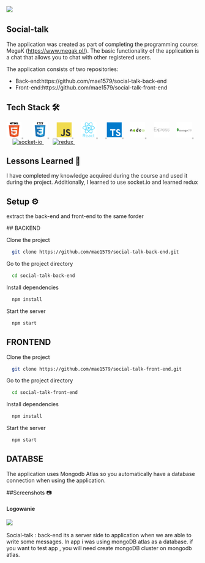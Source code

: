 <a href="https://files.fm/f/xxn4n3gfp"><img src="https://files.fm/thumb_show.php?i=xxn4n3gfp"></a>
## Social-talk
The application was created as part of completing the programming course: MegaK (https://www.megak.pl/).
The basic functionality of the application is a chat that allows you to chat with other registered users.

The application consists of two repositories:
<ul>
  <li>Back-end:https://github.com/mae1579/social-talk-back-end </li>
  <li>Front-end:https://github.com/mae1579/social-talk-front-end </li>
</ul>

## Tech Stack 🛠️ 
<p align="left"><a href="https://www.w3.org/html/" target="_blank" rel="noreferrer"> <img src="https://raw.githubusercontent.com/devicons/devicon/master/icons/html5/html5-original-wordmark.svg" alt="html5" width="40" height="40"/> </a>&nbsp; &nbsp;&nbsp;&nbsp; <a href="https://www.w3schools.com/css/" target="_blank" rel="noreferrer"> <img src="https://raw.githubusercontent.com/devicons/devicon/master/icons/css3/css3-original-wordmark.svg" alt="css3" width="40" height="40"/> </a>&nbsp;&nbsp;&nbsp;&nbsp; <a href="https://developer.mozilla.org/en-US/docs/Web/JavaScript" target="_blank" rel="noreferrer"> <img src="https://raw.githubusercontent.com/devicons/devicon/master/icons/javascript/javascript-original.svg" alt="javascript" width="40" height="40"/> </a>&nbsp;&nbsp;&nbsp;&nbsp; <a href="https://reactjs.org/" target="_blank" rel="noreferrer"> <img src="https://raw.githubusercontent.com/devicons/devicon/master/icons/react/react-original-wordmark.svg" alt="react" width="40" height="40"/> </a>&nbsp; &nbsp;&nbsp;&nbsp;<a href="https://www.typescriptlang.org/" target="_blank" rel="noreferrer"> <img src="https://raw.githubusercontent.com/devicons/devicon/master/icons/typescript/typescript-original.svg" alt="typescript" width="40" height="40"/> </a> &nbsp;&nbsp;&nbsp; <a href="https://nodejs.org" target="_blank" rel="noreferrer"> <img src="https://raw.githubusercontent.com/devicons/devicon/master/icons/nodejs/nodejs-original-wordmark.svg" alt="nodejs" width="40" height="40"/> </a>&nbsp; &nbsp;&nbsp;&nbsp;<img height="40" width="40" src="https://raw.githubusercontent.com/github/explore/80688e429a7d4ef2fca1e82350fe8e3517d3494d/topics/express/express.png" />&nbsp;&nbsp;&nbsp;&nbsp;
  <a href="https://www.mongodb.com/" target="_blank" rel="noreferrer"> <img src="https://raw.githubusercontent.com/github/explore/80688e429a7d4ef2fca1e82350fe8e3517d3494d/topics/mongodb/mongodb.png" alt="mongodb" width="40" height="40"/> </a>&nbsp; &nbsp;&nbsp;&nbsp; 
<a href="https://socket.io/" rel="noreferrer"> <img src="https://socket.io/images/logo.svg" alt="socket-io" width="40" height="40"/> </a>&nbsp; &nbsp;&nbsp;&nbsp; 
 <a href="https://redux.js.org/" rel="noreferrer"> <img src="https://d33wubrfki0l68.cloudfront.net/0834d0215db51e91525a25acf97433051f280f2f/c30f5/img/redux.svg" alt="redux" width="40" height="40"/> </a>&nbsp; &nbsp;&nbsp;&nbsp; 
</p>


## Lessons Learned 📝
<p>I have completed my knowledge acquired during the course and used it during the project.
Additionally, I learned to use socket.io and learned redux</p>

## Setup ⚙️
<p>extract the back-end and front-end to the same forder</p>
## BACKEND

Clone the project

```bash
  git clone https://github.com/mae1579/social-talk-back-end.git
```

Go to the project directory

```bash
  cd social-talk-back-end
```

Install dependencies

```bash
  npm install
```

Start the server

```bash
  npm start
```

## FRONTEND

Clone the project

```bash
  git clone https://github.com/mae1579/social-talk-front-end.git
```

Go to the project directory

```bash
  cd social-talk-front-end
```

Install dependencies

```bash
  npm install
```

Start the server

```bash
  npm start
```
## DATABSE
<p>The application uses Mongodb Atlas so you automatically have a database connection when using the application.</p>

##Screenshots 📷

<h4>Logowanie</h4>
<a href="https://files.fm/f/f8jga8z7f"><img src="https://files.fm/thumb_show.php?i=f8jga8z7f"></a>


Social-talk : back-end its a server side to application when we are able to write some messages.
In app i was using mongoDB atlas as a database.
if you want to test app , you will need create mongoDB cluster on mongodb atlas.
